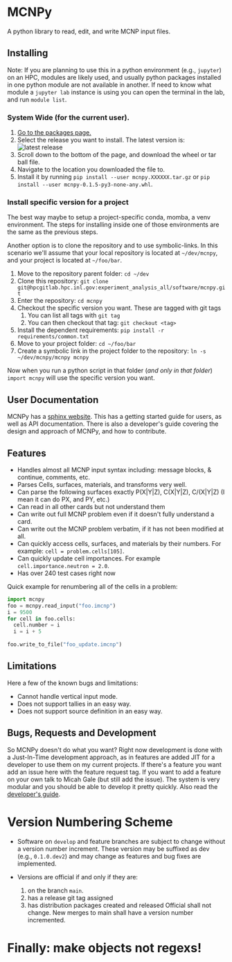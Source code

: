 # MCNPy

A python library to read, edit, and write MCNP input files. 

## Installing

>>>
Note: If you are planning to use this in a python environment (e.g., `jupyter`) on an HPC, modules are likely used,
and usually python packages installed in one python module are not available in another.
If need to know what module a `jupyter lab` instance is using you can open the terminal in the lab, and run `module list`.
>>>

### System Wide (for the current user).

1. [Go to the packages page.](https://hpcgitlab.hpc.inl.gov/experiment_analysis_all/software/mcnpy/-/packages)
1. Select the release you want to install. The latest version is: ![latest release](https://hpcgitlab.hpc.inl.gov/experiment_analysis_all/software/mcnpy/-/badges/release.svg)
1. Scroll down to the bottom of the page, and download the wheel or tar ball file.
1. Navigate to the location you downloaded the file to.
1. Install it by running `pip install --user mcnpy.XXXXXX.tar.gz` or `pip install --user mcnpy-0.1.5-py3-none-any.whl`.

### Install specific version for a project

The best way maybe to setup a project-specific conda, momba, a venv environment.
The steps for installing inside one of those environments are the same as the previous steps.

Another option is to clone the repository and to use symbolic-links. In this scenario we'll assume that your local
repository is located at `~/dev/mcnpy`, and your project is located at `~/foo/bar`. 

1. Move to the repository parent folder: `cd ~/dev`
1. Clone this repository: `git clone git@hpcgitlab.hpc.inl.gov:experiment_analysis_all/software/mcnpy.git` 
1. Enter the repository: `cd mcnpy`
1. Checkout the specific version you want. These are tagged with git tags
    1. You can list all tags with `git tag`
    1. You can then checkout that tag: `git checkout <tag>`
1. Install the dependent requirements: `pip install -r requirements/common.txt`
1. Move to your project folder: `cd ~/foo/bar`
1. Create a symbolic link in the project folder to the repository: `ln -s ~/dev/mcnpy/mcnpy mcnpy`

Now when you run a python script in that folder (*and only in that folder*) `import mcnpy` will use the specific version you want. 

## User Documentation

MCNPy has a [sphinx website](https://experiment_analysis_all.pages.hpc.inl.gov/software/mcnpy/). 
This has a getting started guide for users,
as well as API documentation. 
There is also a developer's guide covering the design and approach of MCNPy, and how to contribute.

## Features
	
* Handles almost all MCNP input syntax including: message blocks, & continue, comments, etc.
* Parses Cells, surfaces, materials, and transforms very well.	
* Can parse the following surfaces exactly P(X|Y|Z), C(X|Y|Z), C/(X|Y|Z) (I mean it can do PX, and PY, etc.)
* Can read in all other cards but not understand them	
* Can write out full MCNP problem even if it doesn't fully understand a card.	
* Can write out the MCNP problem verbatim, if it has not been modified at all.
* Can quickly access cells, surfaces, and materials by their numbers. For example: `cell = problem.cells[105]`.
* Can quickly update cell importances. For example `cell.importance.neutron = 2.0`.
* Has over 240 test cases right now 

 
Quick example for renumbering all of the cells in a problem:

```python
import mcnpy
foo = mcnpy.read_input("foo.imcnp")
i = 9500
for cell in foo.cells:
  cell.number = i
  i = i + 5
  
foo.write_to_file("foo_update.imcnp")

```

## Limitations

Here a few of the known bugs and limitations:

	
* Cannot handle vertical input mode.
* Does not support tallies in an easy way.
* Does not support source definition in an easy way.
	
## Bugs, Requests and Development

So MCNPy doesn't do what you want? Right now development is done with a  Just-In-Time development approach, as in features are added JIT for a developer to use them on my current projects. 
If there's a feature you want add an issue here with the feature request tag. 
If you want to add a feature on your own talk to Micah Gale (but still add the issue). 
The system is very modular and you should be able to develop it pretty quickly.
Also read the [developer's guide](https://experiment_analysis_all.pages.hpc.inl.gov/software/mcnpy/developing.html).

# Version Numbering Scheme

* Software on `develop` and feature branches are subject to change without a version number increment. These version
  may be suffixed as dev (e.g., `0.1.0.dev2`) and may change as features and bug fixes are implemented.

* Versions are official if and only if they are:
   1. on the branch `main`.
   1. has a release git tag assigned
   1. has distribution packages created and released
   Official shall not change. New merges to main shall have a version number incremented.

 
# Finally: make objects not regexs!
